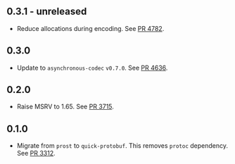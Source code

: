 ## 0.3.1 - unreleased

- Reduce allocations during encoding.
  See [PR 4782](https://github.com/libp2p/rust-libp2p/pull/4782).

## 0.3.0

- Update to `asynchronous-codec` `v0.7.0`.
  See [PR 4636](https://github.com/libp2p/rust-libp2p/pull/4636).

## 0.2.0 

- Raise MSRV to 1.65.
  See [PR 3715].

[PR 3715]: https://github.com/libp2p/rust-libp2p/pull/3715

## 0.1.0

- Migrate from `prost` to `quick-protobuf`. This removes `protoc` dependency. See [PR 3312].

[PR 3312]: https://github.com/libp2p/rust-libp2p/pull/3312
